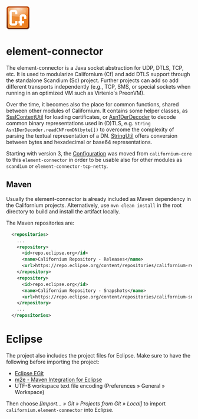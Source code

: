 ![Californium logo](../cf_64.png)

# element-connector

The element-connector is a Java socket abstraction for UDP, DTLS, TCP, etc.
It is used to modularize Californium (Cf) and add DTLS support through the
standalone Scandium (Sc) project. Further projects can add so add different
transports independently (e.g., TCP, SMS, or special sockets when running in
an optimized VM such as Virtenio's PreonVM).

Over the time, it becomes also the place for common functions, shared between other modules of Californium.
It contains some helper classes, as [SsslContextUtil](src/main/java/org/eclipse/californium/elements/util/SsslContextUtil.java) for loading certificates, or [Asn1DerDecoder](src/main/java/org/eclipse/californium/elements/util/Asn1DerDecoder.java) to decode common binary representations used in (D)TLS, e.g. `String Asn1DerDecoder.readCNFromDN(byte[])` to overcome the complexity of parsing the textual representation of a DN.
[StringUtil](src/main/java/org/eclipse/californium/elements/util/StringUtil.java) offers conversion between bytes and hexadecimal or base64 representations.

Starting with version 3, the [Configuration](src/main/java/org/eclipse/californium/elements/config/Configuration.java) was moved from `californium-core` to this `element-connector` in order to be usable also for other modules as `scandium` or `element-connector-tcp-netty`.

## Maven

Usually the element-connector is already included as Maven dependency in the
Californium projects. Alternatively, use `mvn clean install` in the root
directory to build and install the artifact locally.

The Maven repositories are:

```xml
  <repositories>
    ...
    <repository>
      <id>repo.eclipse.org</id>
      <name>Californium Repository - Releases</name>
      <url>https://repo.eclipse.org/content/repositories/californium-releases/</url>
    </repository>
    <repository>
      <id>repo.eclipse.org</id>
      <name>Californium Repository - Snapshots</name>
      <url>https://repo.eclipse.org/content/repositories/californium-snapshots/</url>
    </repository>
    ...
  </repositories>
```

# Eclipse

The project also includes the project files for Eclipse. Make sure to have the
following before importing the project:

* [Eclipse EGit](http://www.eclipse.org/egit/)
* [m2e - Maven Integration for Eclipse](http://www.eclipse.org/m2e/)
* UTF-8 workspace text file encoding (Preferences &raquo; General &raquo; Workspace)

Then choose *[Import... &raquo; Git &raquo; Projects from Git &raquo; Local]*
to import `californium.element-connector` into Eclipse.
